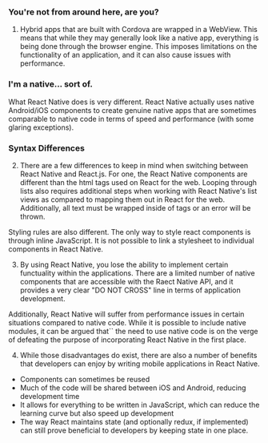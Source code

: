 ### You're not from around here, are you?
1. Hybrid apps that are built with Cordova are wrapped in a WebView.  This means that while they may generally look like a native app, everything is being done through the browser engine.  This imposes limitations on the functionality of an application, and it can also cause issues with performance. 

### I'm a native... sort of.
What React Native does is very different.  React Native actually uses native Android/iOS components to create genuine native apps that are sometimes comparable to native code in terms of speed and performance (with some glaring exceptions).

### Syntax Differences
2. There are a few differences to keep in mind when switching between React Native and React.js.  For one, the React Native components are different than the html tags used on React for the web.  Looping through lists also requires additional steps when working with React Native's list views as compared to mapping them out in React for the web.  Additionally, all text must be wrapped inside of <Text> tags or an error will be thrown.  

Styling rules are also different.  The only way to style react components is through inline JavaScript.  It is not possible to link a stylesheet to individual components in React Native. 

3. By using React Native, you lose the ability to implement certain functuality within the applications.  There are a limited number of native components that are accessible with the Raect Native API, and it provides a very clear "DO NOT CROSS" line in terms of application development.

Additionally, React Native will suffer from performance issues in certain situations compared to native code.  While it is possible to include native modules, it can be argued that`` the need to use native code is on the verge of defeating the purpose of incorporating React Native in the first place.

4. While those disadvantages do exist, there are also a number of benefits that developers can enjoy by writing mobile applications in React Native. 
* Components can sometimes be reused
* Much of the code will be shared between iOS and Android, reducing development time
* It allows for everything to be written in JavaScript, which can reduce the learning curve but also speed up development
* The way React maintains state (and optionally redux, if implemented) can still prove beneficial to developers by keeping state in one place. 
